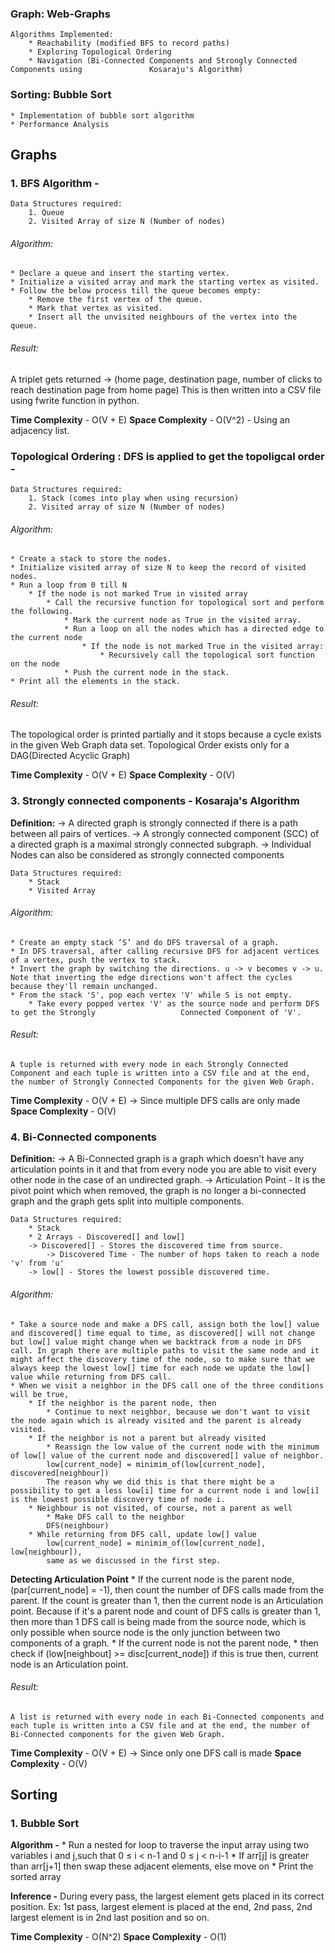 ### Graph: Web-Graphs   

    Algorithms Implemented:  
        * Reachability (modified BFS to record paths)
        * Exploring Topological Ordering
        * Navigation (Bi-Connected Components and Strongly Connected Components using               Kosaraju's Algorithm)
### Sorting: Bubble Sort
    * Implementation of bubble sort algorithm
    * Performance Analysis

## Graphs

### 1. BFS Algorithm - 
    Data Structures required:
        1. Queue
        2. Visited Array of size N (Number of nodes)

###### Algorithm:  

    * Declare a queue and insert the starting vertex.
    * Initialize a visited array and mark the starting vertex as visited.
    * Follow the below process till the queue becomes empty:
        * Remove the first vertex of the queue.
        * Mark that vertex as visited.
        * Insert all the unvisited neighbours of the vertex into the queue.

###### Result:
A triplet gets returned -> (home page, destination page, number of clicks to reach destination page 
from home page)
This is then written into a CSV file using fwrite function in python.

**Time Complexity** - O(V + E)
**Space Complexity** - O(V^2) - Using an adjacency list. 

### Topological Ordering : DFS is applied to get the topoligcal order -

    Data Structures required: 
        1. Stack (comes into play when using recursion)
        2. Visited array of size N (Number of nodes)
   
###### Algorithm:
    * Create a stack to store the nodes.
    * Initialize visited array of size N to keep the record of visited nodes.
    * Run a loop from 0 till N
        * If the node is not marked True in visited array
            * Call the recursive function for topological sort and perform the following.
                * Mark the current node as True in the visited array.
                * Run a loop on all the nodes which has a directed edge to the current node
                    * If the node is not marked True in the visited array:
                        * Recursively call the topological sort function on the node
                * Push the current node in the stack.
    * Print all the elements in the stack.

###### Result:
The topological order is printed partially and it stops because a cycle exists in the given Web Graph
data set. Topological Order exists only for a DAG(Directed Acyclic Graph)

**Time Complexity** - O(V + E)
**Space Complexity** - O(V)
### 3. Strongly connected components - Kosaraja's Algorithm

**Definition:** 
    -> A directed graph is strongly connected if there is a path between all pairs of vertices. 
    -> A strongly connected component (SCC) of a directed graph is a maximal strongly connected              subgraph.
    -> Individual Nodes can also be considered as strongly connected components

    Data Structures required:
        * Stack
        * Visited Array
   
###### Algorithm:
    * Create an empty stack ‘S’ and do DFS traversal of a graph. 
    * In DFS traversal, after calling recursive DFS for adjacent vertices of a vertex, push the vertex to stack. 
    * Invert the graph by switching the directions. u -> v becomes v -> u. Note that inverting the edge directions won't affect the cycles because they'll remain unchanged.
    * From the stack 'S', pop each vertex 'V' while S is not empty.
        * Take every popped vertex 'V' as the source node and perform DFS to get the Strongly                   Connected Component of 'V'. 

###### Result:
    A tuple is returned with every node in each Strongly Connected Component and each tuple is written into a CSV file and at the end, the number of Strongly Connected Components for the given Web Graph. 
     
**Time Complexity** - O(V + E) -> Since multiple DFS calls are only made
**Space Complexity** - O(V)

### 4. Bi-Connected components

**Definition:** 
    -> A Bi-Connected graph is a graph which doesn't have any articulation points in it and that from every node you are able to visit every other node in the case of an undirected graph. 
    -> Articulation Point - It is the pivot point which when removed, the graph is no longer a bi-connected graph and the graph gets split into multiple components.

    Data Structures required:
        * Stack
        * 2 Arrays - Discovered[] and low[]
        -> Discovered[] - Stores the discovered time from source.
            -> Discovered Time - The number of hops taken to reach a node 'v' from 'u'
        -> low[] - Stores the lowest possible discovered time.
   
###### Algorithm:
    * Take a source node and make a DFS call, assign both the low[] value and discovered[] time equal to time, as discovered[] will not change but low[] value might change when we backtrack from a node in DFS call. In graph there are multiple paths to visit the same node and it might affect the discovery time of the node, so to make sure that we always keep the lowest low[] time for each node we update the low[] value while returning from DFS call.
    * When we visit a neighbor in the DFS call one of the three conditions will be true,
        * If the neighbor is the parent node, then
            * Continue to next neighbor, because we don't want to visit the node again which is already visited and the parent is already visited.
        * If the neighbor is not a parent but already visited
            * Reassign the low value of the current node with the minimum of low[] value of the current node and discovered[] value of neighbor.
            low[current_node] = minimim_of(low[current_node], discovered[neighbour])
            The reason why we did this is that there might be a possibility to get a less low[i] time for a current node i and low[i] is the lowest possible discovery time of node i.
        * Neighbour is not visited, of course, not a parent as well
            * Make DFS call to the neighbor
            DFS(neighbour)
        * While returning from DFS call, update low[] value
            low[current_node] = minimim_of(low[current_node], low[neighbour]), 
            same as we discussed in the first step.
**Detecting Articulation Point**
        * If the current node is the parent node, (par[current_node] = -1), then count the number of DFS calls made from the parent. If the count is greater than 1, then the current node is an Articulation point.
        Because if it's a parent node and count of DFS calls is greater than 1, then more than 1 DFS call is being made from the source node, which is only possible when source node is the only junction between two components of a graph.
        * If the current node is not the parent node, 
            * then check if (low[neighbout] >= disc[current_node]) if this is true then, current node is an Articulation point.

###### Result:
    A list is returned with every node in each Bi-Connected components and each tuple is written into a CSV file and at the end, the number of Bi-Connected components for the given Web Graph. 
     
**Time Complexity** - O(V + E) -> Since only one DFS call is made
**Space Complexity** - O(V)

## Sorting
### 1. Bubble Sort

**Algorithm -** 
    * Run a nested for loop to traverse the input array using two variables i and j,such that 0 ≤ i < n-1 and 0 ≤ j < n-i-1
    * If arr[j] is greater than arr[j+1] then swap these adjacent elements, else move on
    * Print the sorted array
    
**Inference -** 
During every pass, the largest element gets placed in its correct position. Ex: 1st pass, largest element is placed at the end, 2nd pass, 2nd largest element is in 2nd last position and so on.

**Time Complexity** - O(N^2)
**Space Complexity** - O(1)
